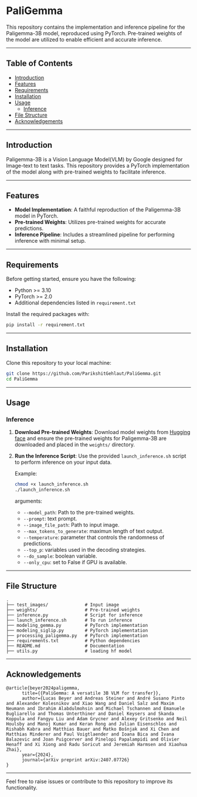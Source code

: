 # PaliGemma

This repository contains the implementation and inference pipeline for the Paligemma-3B model, reproduced using PyTorch. Pre-trained weights of the model are utilized to enable efficient and accurate inference.

---

## Table of Contents

- [Introduction](#introduction)
- [Features](#features)
- [Requirements](#requirements)
- [Installation](#installation)
- [Usage](#usage)
  - [Inference](#inference)
- [File Structure](#file-structure)
- [Acknowledgements](#acknowledgements)

---

## Introduction
Paligemma-3B is a Vision Language Model(VLM) by Google designed for Image-text to text tasks. This repository provides a PyTorch implementation of the model along with pre-trained weights to facilitate inference.

---

## Features

- **Model Implementation**: A faithful reproduction of the Paligemma-3B model in PyTorch.
- **Pre-trained Weights**: Utilizes pre-trained weights for accurate predictions.
- **Inference Pipeline**: Includes a streamlined pipeline for performing inference with minimal setup.

---

## Requirements

Before getting started, ensure you have the following:

- Python >= 3.10
- PyTorch >= 2.0
- Additional dependencies listed in `requirement.txt`

Install the required packages with:
```bash
pip install -r requirement.txt
```

---

## Installation

Clone this repository to your local machine:
```bash
git clone https://github.com/ParikshitGehlaut/PaliGemma.git
cd PaliGemma
```

---

## Usage

### Inference
1. **Download Pre-trained Weights**:
   Download model weights from [Hugging face](https://huggingface.co/google/paligemma-3b-pt-224) and ensure the pre-trained weights for Paligemma-3B are downloaded and placed in the `weights/` directory.

2. **Run the Inference Script**:
   Use the provided `launch_inference.sh` script to perform inference on your input data.

   Example:
   ```bash
   chmod +x launch_inference.sh
   ./launch_inference.sh
   ```

   arguments:
   - `--model_path`: Path to the pre-trained weights.
   - `--prompt`: text prompt.
   - `--image_file_path`: Path to input image.
   - `--max_tokens_to_generate`: maximun length of text output.
   - `--temperature`: parameter that controls the randomness of predictions.
   - `--top_p`: variables used in the decoding strategies.
   - `--do_sample`: boolean variable.
   - `--only_cpu`: set to False if GPU is available.

---

## File Structure

```
.
├── test_images/              # Input image
├── weights/                  # Pre-trained weights
├── inference.py              # Script for inference
├── launch_inference.sh       # To run inference
├── modeling_gemma.py         # PyTorch implementation 
├── modeling_siglip.py        # PyTorch implementation
├── processing_paligemma.py   # PyTorch implementation
├── requirements.txt          # Python dependencies
├── README.md                 # Documentation
├── utils.py                  # loading hf model
```

---

## Acknowledgements

```
@article{beyer2024paligemma,
      title={{PaliGemma: A versatile 3B VLM for transfer}},
      author={Lucas Beyer and Andreas Steiner and André Susano Pinto and Alexander Kolesnikov and Xiao Wang and Daniel Salz and Maxim Neumann and Ibrahim Alabdulmohsin and Michael Tschannen and Emanuele Bugliarello and Thomas Unterthiner and Daniel Keysers and Skanda Koppula and Fangyu Liu and Adam Grycner and Alexey Gritsenko and Neil Houlsby and Manoj Kumar and Keran Rong and Julian Eisenschlos and Rishabh Kabra and Matthias Bauer and Matko Bošnjak and Xi Chen and Matthias Minderer and Paul Voigtlaender and Ioana Bica and Ivana Balazevic and Joan Puigcerver and Pinelopi Papalampidi and Olivier Henaff and Xi Xiong and Radu Soricut and Jeremiah Harmsen and Xiaohua Zhai},
      year={2024},
      journal={arXiv preprint arXiv:2407.07726}
}
```

---

Feel free to raise issues or contribute to this repository to improve its functionality.
